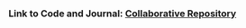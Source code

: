 ### Link to Code and Journal: [Collaborative Repository](https://github.com/sripranav9/ArtificalDesertArthropod)

